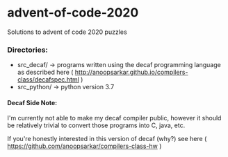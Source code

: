 # advent-of-code-2020
 Solutions to advent of code 2020 puzzles

### Directories:
- src_decaf/ -> programs written using the decaf programming language as described here ( http://anoopsarkar.github.io/compilers-class/decafspec.html )
- src_python/ -> python version 3.7

#### Decaf Side Note:
I'm currently not able to make my decaf compiler public, however it should be relatively trivial to convert those programs into C, java, etc.

If you're honestly interested in this version of decaf (why?) see here ( https://github.com/anoopsarkar/compilers-class-hw )
